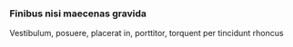 ### Finibus nisi maecenas gravida

Vestibulum, posuere, placerat in, porttitor, torquent per tincidunt rhoncus


